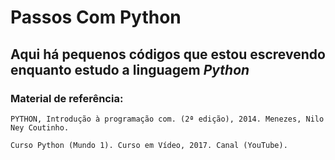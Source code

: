 # Passos Com Python

## Aqui há pequenos códigos que estou escrevendo enquanto estudo a linguagem _Python_

### Material de referência:

    PYTHON, Introdução à programação com. (2ª edição), 2014. Menezes, Nilo Ney Coutinho.

    Curso Python (Mundo 1). Curso em Vídeo, 2017. Canal (YouTube).
